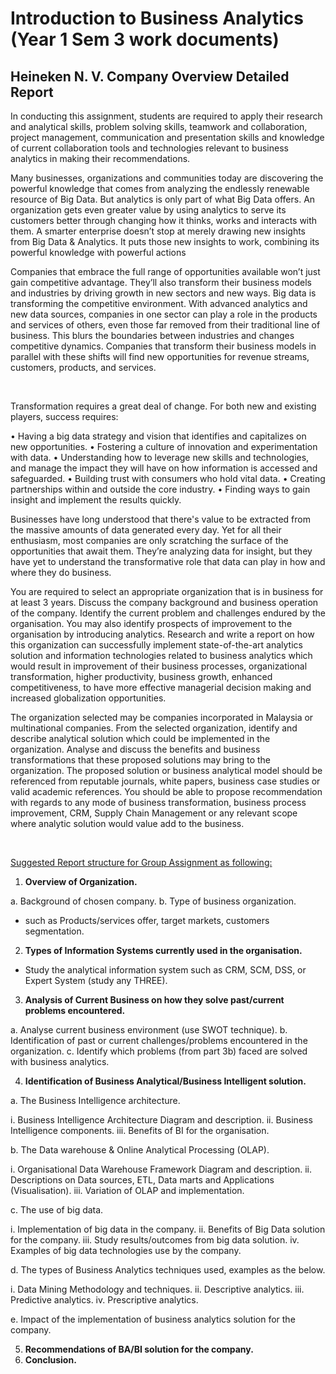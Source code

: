 # Introduction to Business Analytics (Year 1 Sem 3 work documents)

## Heineken N. V. Company Overview Detailed Report

In conducting this assignment, students are required to apply their research and analytical skills, problem solving skills, teamwork and collaboration, project management, communication and presentation skills and knowledge of current collaboration tools and technologies relevant to business analytics in making their recommendations.

Many businesses, organizations and communities today are discovering the powerful knowledge that comes from analyzing the endlessly renewable resource of Big Data. But analytics is only part of what Big Data offers. An organization gets even greater value by using analytics to serve its customers better through changing how it thinks, works and interacts with them. A smarter enterprise doesn’t stop at merely drawing new insights from Big Data & Analytics. It puts those new insights to work, combining its powerful knowledge with powerful actions

Companies that embrace the full range of opportunities available won’t just gain competitive advantage. They’ll also transform their business models and industries by driving growth in new sectors and new ways. Big data is transforming the competitive environment. With advanced analytics and new data sources, companies in one sector can play a role in the products and services of others, even those far removed from their traditional line of business. This blurs the boundaries between industries and changes competitive dynamics. Companies that transform their business models in parallel with these shifts will find new opportunities for revenue streams, customers, products, and services.

<br>

Transformation requires a great deal of change. For both new and existing players, success requires:

•	Having a big data strategy and vision that identifies and capitalizes on new opportunities.
•	Fostering a culture of innovation and experimentation with data.
•	Understanding how to leverage new skills and technologies, and manage the impact they will have on how information is accessed and safeguarded.
•	Building trust with consumers who hold vital data.
•	Creating partnerships within and outside the core industry.
•	Finding ways to gain insight and implement the results quickly.

Businesses have long understood that there's value to be extracted from the massive amounts of data generated every day. Yet for all their enthusiasm, most companies are only scratching the surface of the opportunities that await them. They’re analyzing data for insight, but they have yet to understand the transformative role that data can play in how and where they do business.

You are required to select an appropriate organization that is in business for at least 3 years. Discuss the company background and business operation of the company. Identify the current problem and challenges endured by the organisation. You may also identify prospects of improvement to the organisation by introducing analytics. Research and write a report on how this organization can successfully implement state-of-the-art analytics solution and information technologies related to business analytics which would result in improvement of their business processes, organizational transformation, higher productivity, business growth, enhanced competitiveness, to have more effective managerial decision making and increased globalization opportunities. 

The organization selected may be companies incorporated in Malaysia or multinational companies. From the selected organization, identify and describe analytical solution which could be implemented in the organization. Analyse and discuss the benefits and business transformations that these proposed solutions may bring to the organization. The proposed solution or business analytical model should be referenced from reputable journals, white papers, business case studies or valid academic references. You should be able to propose recommendation with regards to any mode of business transformation, business process improvement, CRM, Supply Chain Management or any relevant scope where analytic solution would value add to the business.

<br>

<u>Suggested Report structure for Group Assignment as following:</u>

1.	**Overview of Organization.**

a.	Background of chosen company.
b.	Type of business organization.
- such as Products/services offer, target markets, customers segmentation.

2.	**Types of Information Systems currently used in the organisation.**

- Study the analytical information system such as CRM, SCM, DSS, or Expert System (study any THREE).

3.	**Analysis of Current Business on how they solve past/current problems encountered.**

a.	Analyse current business environment (use SWOT technique).
b.	Identification of past or current challenges/problems encountered in the organization.
c.	Identify which problems (from part 3b) faced are solved with business analytics.

4.	**Identification of Business Analytical/Business Intelligent solution.**

a.	The Business Intelligence architecture.

i.	Business Intelligence Architecture Diagram and description.
ii.	Business Intelligence components.
iii.	Benefits of BI for the organisation.

b.  The Data warehouse & Online Analytical Processing (OLAP).

i.	Organisational Data Warehouse Framework Diagram and description.
ii.	Descriptions on Data sources, ETL, Data marts and Applications (Visualisation).
iii.	Variation of OLAP and implementation.

c.	The use of big data.

i.	Implementation of big data in the company.
ii.	Benefits of Big Data solution for the company.
iii.	Study results/outcomes from big data solution.
iv.	Examples of big data technologies use by the company.

d.	The types of Business Analytics techniques used, examples as the below.

i.	Data Mining Methodology and techniques.
ii.	Descriptive analytics.
iii.	Predictive analytics.
iv.	Prescriptive analytics.        

e.	Impact of the implementation of business analytics solution for the company.

5.	**Recommendations of BA/BI solution for the company.**
6.	**Conclusion.**
